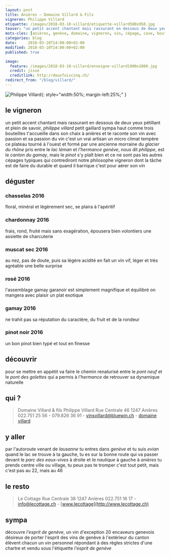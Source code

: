 ```yaml
---
layout: post
title: Anières — Domaine Villard & Fils  
vigneron: Philippe Villard
etiquette: /images/2018-03-10-villard/etiquette-villard500x950.jpg
teaser: "un petit accent chantant mais rassurant en dessous de deux yeux pétillant et plein de savoir… un vrai artisan"
mots-cles: [anières, genève, domaine, vigneron, vin, cépage, cave, bouteille, terroir, degustation]
categories: blog
date:     2018-03-10T14:00:00+02:00
modified: 2018-03-10T14:00:00+02:00
published: true

image:
  feature: /images/2018-03-10-villard/enseigne-villard1900x1000.jpg
  credit: jissé
  creditlink: http://deuxfoiscinq.ch/
redirect_from: "/blog/villard/"
---
```


![Philippe Villard][i1]{: style="width:50%; margin-left:25%;" }

[i1]: ../../images/2018-03-10-villard/vigneron-villard1000x1800.jpg

## le vigneron
un petit accent chantant mais rassurant en dessous de deux yeux pétillant et plein de savoir, *philippe villard* petit gaillard sympa haut comme trois bouteilles t'accueille dans son chaix à anières et te raconte son vin avec passion et sa passion du vin
c'est un vrai artisan
un micro climat tempère ce plateau tourné à l'ouest et formé par une ancienne morraine du *glacier du rhône* pris entre le *lac léman* et *l'hermance*
*genève*, nous dit *philippe*, est le *canton du gamay*, mais le *pinot* s'y plaît bien et ce ne sont pas les autres cépages typiques qui contrediront notre philosophe vigneron
dont la tâche est de faire du durable et quand il barrique c'est pour aérer son vin

## déguster
### chasselas 2016
floral, minéral et légèrement sec, se plaira à l'apéritif

### chardonnay 2016
frais, rond, fruité mais sans exagération, épousera bien volontiers une assiette de charcuterie

### muscat sec 2016
au nez, pas de doute, puis sa légère acidité en fait un vin vif, léger et très agréable
une belle surprise

### rosé 2016
l'assemblage gamay garanoir est simplement magnifique et équilibré
on mangera avec plaisir un plat exotique

### gamay 2016
ne trahit pas sa réputation
du caractère, du fruit et de la rondeur

### pinot noir 2016
un bon pinot bien typé et tout en finesse

## découvrir
pour se mettre en appétit va faire le chemin renaturisé entre le *pont neuf* et le *pont des golettes* qui a permis à *l'hermance* de retrouver sa dynamique naturelle

## qui ?
> Domaine Villard & fils
> Philippe Villard
> Rue Centrale 46
> 1247 Anières
> 022.751 25 56 - 079.826 36 91 - [vinsvillard@bluewin.ch](mailto:vinsvillard@bluewin.ch) - [domaine villard](https://www.swisswinedirectory.ch/domaine-villard-fils/)

## y aller
par l'autoroute venant de *lausanne* tu entres dans *genève* et tu suis *evian*
quand le lac se trouve à ta gauche, tu es sur la bonne route qui va passer devant le *parc des eaux-vives* à droite et *la nautique* à gauche
à *anières* tu prends centre ville ou village, tu peux pas te tromper c'est tout petit, mais c'est pas au 22, mais au 46

## le resto
> Le Cottage
> Rue Centrale 38
> 1247 Anières
> 022.751 16 17 - [info@lecottage.ch](mailto:info@lecottage.ch) - [www.lecottage](http://www.lecottage.ch)


## sympa
découvre *l'esprit de genève*, un vin d'exception
20 encaveurs genevois désireux de porter l'esprit des vins de genève à l'extérieur du canton élèvent chacun un vin personnel répondant à des règles strictes d'une chartre
et vendu sous l'étiquette *l'esprit de genève*
